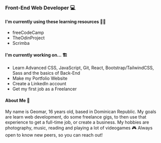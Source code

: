 ### Front-End Web Developer 💻

#### I'm currently using these learning resources 👨‍🏫
- freeCodeCamp
- TheOdinProject
- Scrimba

#### I'm currently working on... 🏗
- Learn Advanced CSS, JavaScript, Git, React, Bootstrap/TailwindCSS, Sass and the basics of Back-End
- Make my Portfolio Website
- Create a Linkedln account
- Get my first job as a Freelancer

#### About Me 🎈
  My name is Geomar, 16 years old, based in Dominican Republic. My goals are learn web development, do some freelance gigs, to then use that experience to get a 
  full-time job, or create a business. My hobbies are photography, music, reading and playing a lot of videogames 🎮 Always open to know new peers, so you can reach     out! 

<!--
**geomarabreu/geomarabreu** is a ✨ _special_ ✨ repository because its `README.md` (this file) appears on your GitHub profile.

Here are some ideas to get you started:

- 🔭 I’m currently working on ...
- 🌱 I’m currently learning ...
- 👯 I’m looking to collaborate on ...
- 🤔 I’m looking for help with ...
- 💬 Ask me about ...
- 📫 How to reach me: ...
- 😄 Pronouns: ...
- ⚡ Fun fact: ...
-->

